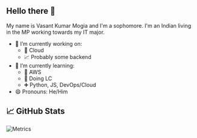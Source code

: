 ## Hello there 👋
My name is Vasant Kumar Mogia and I'm a sophomore. I'm an Indian living in the MP working towards my IT major.

- 🔭 I’m currently working on:
  - 🐍 Cloud
  - 📈 Probably some backend
- 🌱 I’m currently learning:
  - 🤫 AWS
  - 📜 Doing LC
  - ➕ Python, JS, DevOps/Cloud
- 😄 Pronouns: He/Him

## &#x1f4c8; GitHub Stats

![Metrics](https://metrics.lecoq.io/DSCmatter?template=terminal&languages=1&base=header%2C%20activity%2C%20community%2C%20repositories%2C%20metadata&base.indepth=false&base.hireable=false&base.skip=false&languages=false&languages.limit=8&languages.threshold=0%25&languages.other=false&languages.colors=github&languages.sections=most-used&languages.indepth=false&languages.analysis.timeout=15&languages.analysis.timeout.repositories=7.5&languages.categories=markup%2C%20programming&languages.recent.categories=markup%2C%20programming&languages.recent.load=300&languages.recent.days=14&config.timezone=Asia%2FCalcutta&config.octicon=true)
